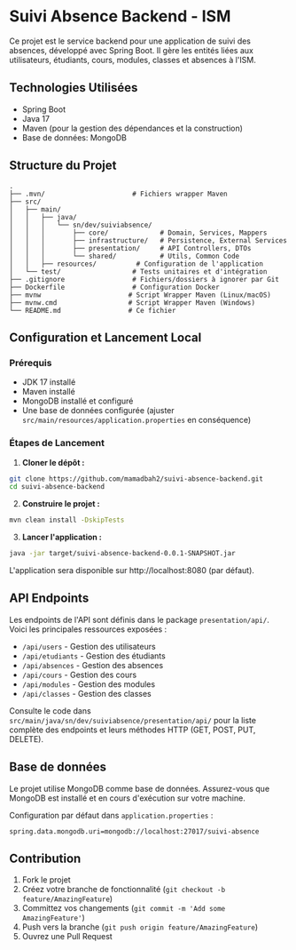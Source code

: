 # Suivi Absence Backend - ISM

Ce projet est le service backend pour une application de suivi des absences, développé avec Spring Boot. Il gère les entités liées aux utilisateurs, étudiants, cours, modules, classes et absences à l'ISM.

## Technologies Utilisées

- Spring Boot
- Java 17
- Maven (pour la gestion des dépendances et la construction)
- Base de données: MongoDB

## Structure du Projet

```
.
├── .mvn/                      # Fichiers wrapper Maven
├── src/
│   ├── main/
│   │   ├── java/
│   │   │   └── sn/dev/suiviabsence/
│   │   │       ├── core/             # Domain, Services, Mappers
│   │   │       ├── infrastructure/   # Persistence, External Services
│   │   │       ├── presentation/     # API Controllers, DTOs
│   │   │       └── shared/           # Utils, Common Code
│   │   ├── resources/          # Configuration de l'application
│   └── test/                  # Tests unitaires et d'intégration
├── .gitignore                 # Fichiers/dossiers à ignorer par Git
├── Dockerfile                 # Configuration Docker
├── mvnw                      # Script Wrapper Maven (Linux/macOS)
├── mvnw.cmd                  # Script Wrapper Maven (Windows)
└── README.md                 # Ce fichier
```

## Configuration et Lancement Local

### Prérequis

- JDK 17 installé
- Maven installé
- MongoDB installé et configuré
- Une base de données configurée (ajuster `src/main/resources/application.properties` en conséquence)

### Étapes de Lancement

1. **Cloner le dépôt :**
```bash
git clone https://github.com/mamadbah2/suivi-absence-backend.git
cd suivi-absence-backend
```

2. **Construire le projet :**
```bash
mvn clean install -DskipTests
```

3. **Lancer l'application :**
```bash
java -jar target/suivi-absence-backend-0.0.1-SNAPSHOT.jar
```
L'application sera disponible sur http://localhost:8080 (par défaut).

## API Endpoints

Les endpoints de l'API sont définis dans le package `presentation/api/`. Voici les principales ressources exposées :

- `/api/users` - Gestion des utilisateurs
- `/api/etudiants` - Gestion des étudiants
- `/api/absences` - Gestion des absences
- `/api/cours` - Gestion des cours
- `/api/modules` - Gestion des modules
- `/api/classes` - Gestion des classes

Consulte le code dans `src/main/java/sn/dev/suiviabsence/presentation/api/` pour la liste complète des endpoints et leurs méthodes HTTP (GET, POST, PUT, DELETE).

## Base de données

Le projet utilise MongoDB comme base de données. Assurez-vous que MongoDB est installé et en cours d'exécution sur votre machine.

Configuration par défaut dans `application.properties` :
```properties
spring.data.mongodb.uri=mongodb://localhost:27017/suivi-absence
```

## Contribution

1. Fork le projet
2. Créez votre branche de fonctionnalité (`git checkout -b feature/AmazingFeature`)
3. Committez vos changements (`git commit -m 'Add some AmazingFeature'`)
4. Push vers la branche (`git push origin feature/AmazingFeature`)
5. Ouvrez une Pull Request
